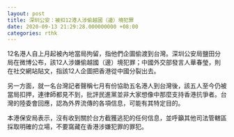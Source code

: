```yaml
---
layout: post
title: 深圳公安：被扣12港人涉偷越國（邊）境犯罪
date: 2020-09-13 21:29:28.000000000 +08:00
categories: rthk
---
```


12名港人自上月起被內地當局拘留，指他們企圖偷渡到台灣。深圳公安局鹽田分局在微博公布，該12人涉嫌偷越國（邊）境犯罪；中國外交部發言人華春瑩，則在社交網站貼文，指該12人企圖把香港從中國分裂出去。

另一方面，就一名台灣記者聲稱七月有份協助五名港人到台灣後，該五人至今仍被當局扣押，連律師都見不到，批評民進黨並非大家想像中那麼支持香港抗爭者。台灣的陸委會回應，認為外界流傳的各項信息，可能有其特定目的。

本港保安局表示，沒有收到關於台方截獲逃犯的任何信息，並呼籲其他司法管轄區採取明確的立場，不要窩藏在香港涉嫌犯罪的罪犯。
